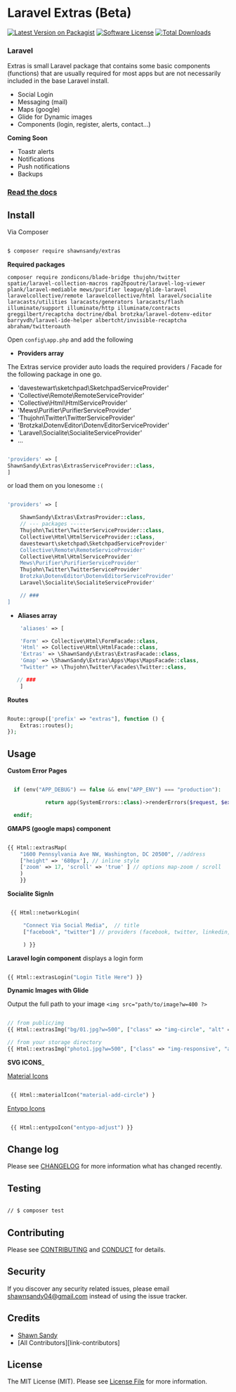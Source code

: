 # Laravel Extras (Beta)

[![Latest Version on Packagist][ico-version]][link-packagist]
[![Software License][ico-license]](LICENSE.md)
[![Total Downloads][ico-downloads]][link-downloads]

### Laravel

Extras is small Laravel package that contains some basic components (functions) that are usually required for most apps but are not necessarily included in the base Laravel install.

- Social Login
- Messaging (mail)
- Maps (google)
- Glide for Dynamic images
- Components (login, register, alerts, contact...)

__Coming Soon__

- Toastr alerts
- Notifications
- Push notifications
- Backups

### [Read the docs](/docs)

## Install

Via Composer

```bash

$ composer require shawnsandy/extras


```

__Required packages__

```
composer require zondicons/blade-bridge thujohn/twitter spatie/laravel-collection-macros rap2hpoutre/laravel-log-viewer plank/laravel-mediable mews/purifier league/glide-laravel laravelcollective/remote laravelcollective/html laravel/socialite laracasts/utilities laracasts/generators laracasts/flash illuminate/support illuminate/http illuminate/contracts greggilbert/recaptcha doctrine/dbal brotzka/laravel-dotenv-editor barryvdh/laravel-ide-helper albertcht/invisible-recaptcha abraham/twitteroauth
```



Open `config\app.php` and add the following

* __Providers array__

The Extras service provider auto loads the required providers / Facade for the following package in one go.

- 'davestewart\sketchpad\SketchpadServiceProvider'
- 'Collective\Remote\RemoteServiceProvider'
- 'Collective\Html\HtmlServiceProvider'
- 'Mews\Purifier\PurifierServiceProvider'
- 'Thujohn\Twitter\TwitterServiceProvider'
- 'Brotzka\DotenvEditor\DotenvEditorServiceProvider'
- 'Laravel\Socialite\SocialiteServiceProvider'
- ...




```php

'providers' => [
ShawnSandy\Extras\ExtrasServiceProvider::class,
]

```

or load them on you lonesome `:(`

```php

'providers' => [

    ShawnSandy\Extras\ExtrasProvider::class,
    // --- packages -----
    Thujohn\Twitter\TwitterServiceProvider::class,
    Collective\Html\HtmlServiceProvider::class,
    davestewart\sketchpad\SketchpadServiceProvider'
    Collective\Remote\RemoteServiceProvider'
    Collective\Html\HtmlServiceProvider'
    Mews\Purifier\PurifierServiceProvider'
    Thujohn\Twitter\TwitterServiceProvider'
    Brotzka\DotenvEditor\DotenvEditorServiceProvider'
    Laravel\Socialite\SocialiteServiceProvider'

    // ###
]

```

* __Aliases array__

``` php
    'aliases' => [

    'Form' => Collective\Html\FormFacade::class,
    'Html' => Collective\Html\HtmlFacade::class,
    'Extras' => \ShawnSandy\Extras\ExtrasFacade::class,
    'Gmap' => \ShawnSandy\Extras\Apps\Maps\MapsFacade::class,
    "Twitter" => \Thujohn\Twitter\Facades\Twitter::class,

   // ###
    ]

```

 __Routes__

```php

Route::group(['prefix' => "extras"], function () {
    Extras::routes();
});

`````



## Usage

__Custom Error Pages__

``` php

  if (env("APP_DEBUG") == false && env("APP_ENV") === "production"):

            return app(SystemErrors::class)->renderErrors($request, $exception);

  endif;

```

__GMAPS (google maps) component__


``` php

{{ Html::extrasMap(
    "1600 Pennsylvania Ave NW, Washington, DC 20500", //address
    ["height" => '680px'], // inline style
    ['zoom' => 17, 'scroll' => 'true' ] // options map-zoom / scroll
    )
    }}

```

__Socialite SignIn__

``` php

 {{ Html::networkLogin(

     "Connect Via Social Media",  // title
     ["facebook", "twitter"] // providers (facebook, twitter, linkedin, github)

     ) }}

 ```

 __Laravel login component__ displays a login form

 ``` php

 {{ Html::extrasLogin("Login Title Here") }}

 ```

 __Dynamic Images with Glide__

 Output the full path to your image `<img src="path/to/image?w=400 ?>`

 ``` php

 // from public/img
{{ Html::extrasImg("bg/01.jpg?w=500", ["class" => "img-circle", "alt" => "Glide image"]) }}

// from your storage directory
{{ Html::extrasImg("photo1.jpg?w=500", ["class" => "img-responsive", "alt" => "Glide image"], "/extras/img/") }}

 ```

__SVG ICONS___

[Material Icons](https://material.io/icons/)

``` php

 {{ Html::materialIcon("material-add-circle") }

```


 [Entypo Icons](http://www.entypo.com/)

 ``` php

  {{ Html::entypoIcon("entypo-adjust") }}

```


## Change log

Please see [CHANGELOG](CHANGELOG.md) for more information what has changed recently.

## Testing

``` bash

// $ composer test

```

## Contributing

Please see [CONTRIBUTING](CONTRIBUTING.md) and [CONDUCT](CONDUCT.md) for details.

## Security

If you discover any security related issues, please email shawnsandy04@gmail.com instead of using the issue tracker.

## Credits

- [Shawn Sandy][link-author]
- [All Contributors][link-contributors]

## License

The MIT License (MIT). Please see [License File](LICENSE.md) for more information.

[ico-version]: https://img.shields.io/packagist/v/shawnsandy/extras.svg?style=flat-square
[ico-license]: https://img.shields.io/badge/license-MIT-brightgreen.svg?style=flat-square
[ico-travis]: https://img.shields.io/travis/shawnsandy/extras/master.svg?style=flat-square
[ico-scrutinizer]: https://img.shields.io/scrutinizer/coverage/g/shawnsandy/extras.svg?style=flat-square
[ico-code-quality]: https://img.shields.io/scrutinizer/g/shawnsandy/extras.svg?style=flat-square
[ico-downloads]: https://img.shields.io/packagist/dt/shawnsandy/extras.svg?style=flat-square

[link-packagist]: https://packagist.org/packages/shawnsandy/extras
[link-travis]: https://travis-ci.org/shawnsandy/extras
[link-scrutinizer]: https://scrutinizer-ci.com/g/shawnsandy/extras/code-structure
[link-code-quality]: https://scrutinizer-ci.com/g/shawnsandy/extras
[link-downloads]: https://packagist.org/packages/shawnsandy/extras
[link-author]: https://github.com/shawnsandy

